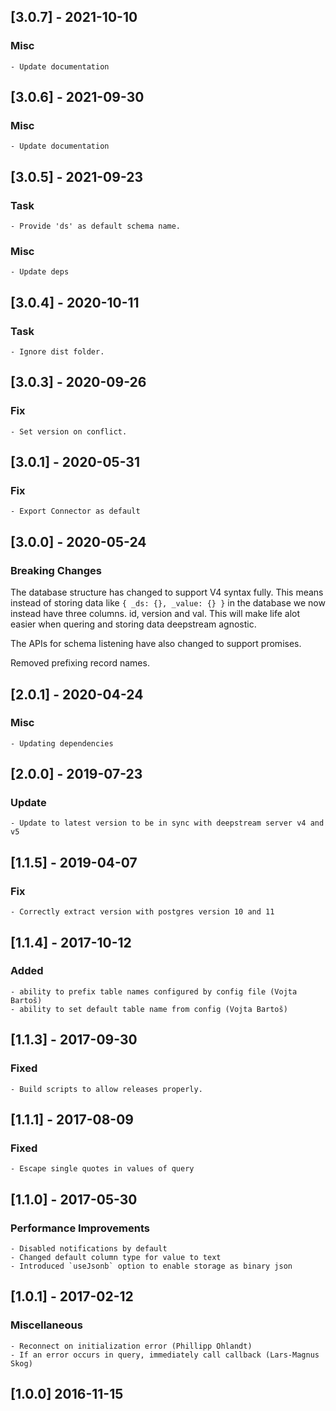 ## [3.0.7] - 2021-10-10

### Misc
    - Update documentation

## [3.0.6] - 2021-09-30

### Misc
    - Update documentation

## [3.0.5] - 2021-09-23

### Task
    - Provide 'ds' as default schema name.

### Misc
    - Update deps

## [3.0.4] - 2020-10-11

### Task
    - Ignore dist folder.

## [3.0.3] - 2020-09-26

### Fix
    - Set version on conflict.

## [3.0.1] - 2020-05-31

### Fix
    - Export Connector as default

## [3.0.0] - 2020-05-24

### Breaking Changes

The database structure has changed to support V4 syntax fully.
This means instead of storing data like `{ _ds: {}, _value: {} }` in the database
we now instead have three columns. id, version and val. This will make life alot
easier when quering and storing data deepstream agnostic.

The APIs for schema listening have also changed to support promises.

Removed prefixing record names.

## [2.0.1] - 2020-04-24

### Misc
    - Updating dependencies

## [2.0.0] - 2019-07-23

### Update
    - Update to latest version to be in sync with deepstream server v4 and v5

## [1.1.5] - 2019-04-07

### Fix
    - Correctly extract version with postgres version 10 and 11

## [1.1.4] - 2017-10-12

### Added
	- ability to prefix table names configured by config file (Vojta Bartoš)
	- ability to set default table name from config (Vojta Bartoš)

## [1.1.3] - 2017-09-30

### Fixed
    - Build scripts to allow releases properly.

## [1.1.1] - 2017-08-09

### Fixed
    - Escape single quotes in values of query

## [1.1.0] - 2017-05-30

### Performance Improvements
    - Disabled notifications by default
    - Changed default column type for value to text
    - Introduced `useJsonb` option to enable storage as binary json

## [1.0.1] - 2017-02-12

### Miscellaneous
    - Reconnect on initialization error (Phillipp Ohlandt)
    - If an error occurs in query, immediately call callback (Lars-Magnus Skog)

## [1.0.0] 2016-11-15
